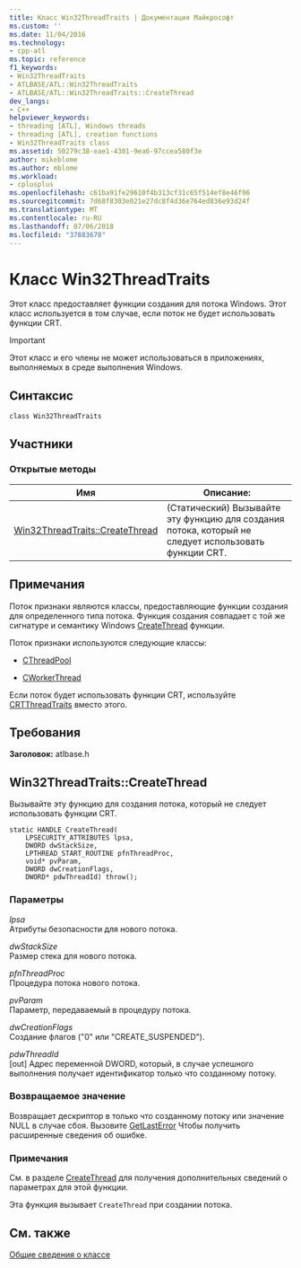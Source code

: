 ```yaml
---
title: Класс Win32ThreadTraits | Документация Майкрософт
ms.custom: ''
ms.date: 11/04/2016
ms.technology:
- cpp-atl
ms.topic: reference
f1_keywords:
- Win32ThreadTraits
- ATLBASE/ATL::Win32ThreadTraits
- ATLBASE/ATL::Win32ThreadTraits::CreateThread
dev_langs:
- C++
helpviewer_keywords:
- threading [ATL], Windows threads
- threading [ATL], creation functions
- Win32ThreadTraits class
ms.assetid: 50279c38-eae1-4301-9ea6-97ccea580f3e
author: mikeblome
ms.author: mblome
ms.workload:
- cplusplus
ms.openlocfilehash: c61ba91fe29610f4b313cf31c65f514ef8e46f96
ms.sourcegitcommit: 7d68f8303e021e27dc8f4d36e764ed836e93d24f
ms.translationtype: MT
ms.contentlocale: ru-RU
ms.lasthandoff: 07/06/2018
ms.locfileid: "37883678"
---
```

# <a name="win32threadtraits-class"></a>Класс Win32ThreadTraits
Этот класс предоставляет функции создания для потока Windows. Этот класс используется в том случае, если поток не будет использовать функции CRT.  
  
> [!IMPORTANT]
>  Этот класс и его члены не может использоваться в приложениях, выполняемых в среде выполнения Windows.  
  
## <a name="syntax"></a>Синтаксис  
  
```
class Win32ThreadTraits
```  
  
## <a name="members"></a>Участники  
  
### <a name="public-methods"></a>Открытые методы  
  
|Имя|Описание:|  
|----------|-----------------|  
|[Win32ThreadTraits::CreateThread](#createthread)|(Статический) Вызывайте эту функцию для создания потока, который не следует использовать функции CRT.|  
  
## <a name="remarks"></a>Примечания  
 Поток признаки являются классы, предоставляющие функции создания для определенного типа потока. Функция создания совпадает с той же сигнатуре и семантику Windows [CreateThread](http://msdn.microsoft.com/library/windows/desktop/ms682453) функции.  
  
 Поток признаки используются следующие классы:  
  
- [CThreadPool](../../atl/reference/cthreadpool-class.md)  
  
- [CWorkerThread](../../atl/reference/cworkerthread-class.md)  
  
 Если поток будет использовать функции CRT, используйте [CRTThreadTraits](../../atl/reference/crtthreadtraits-class.md) вместо этого.  
  
## <a name="requirements"></a>Требования  
 **Заголовок:** atlbase.h  
  
##  <a name="createthread"></a>  Win32ThreadTraits::CreateThread  
 Вызывайте эту функцию для создания потока, который не следует использовать функции CRT.  
  
```
static HANDLE CreateThread(
    LPSECURITY_ATTRIBUTES lpsa,
    DWORD dwStackSize,
    LPTHREAD_START_ROUTINE pfnThreadProc,
    void* pvParam,
    DWORD dwCreationFlags,
    DWORD* pdwThreadId) throw();
```  
  
### <a name="parameters"></a>Параметры  
 *lpsa*  
 Атрибуты безопасности для нового потока.  
  
 *dwStackSize*  
 Размер стека для нового потока.  
  
 *pfnThreadProc*  
 Процедура потока нового потока.  
  
 *pvParam*  
 Параметр, передаваемый в процедуру потока.  
  
 *dwCreationFlags*  
 Создание флагов ("0" или "CREATE_SUSPENDED").  
  
 *pdwThreadId*  
 [out] Адрес переменной DWORD, который, в случае успешного выполнения получает идентификатор только что созданному потоку.  
  
### <a name="return-value"></a>Возвращаемое значение  
 Возвращает дескриптор в только что созданному потоку или значение NULL в случае сбоя. Вызовите [GetLastError](http://msdn.microsoft.com/library/windows/desktop/ms679360) Чтобы получить расширенные сведения об ошибке.  
  
### <a name="remarks"></a>Примечания  
 См. в разделе [CreateThread](http://msdn.microsoft.com/library/windows/desktop/ms682453) для получения дополнительных сведений о параметрах для этой функции.  
  
 Эта функция вызывает `CreateThread` при создании потока.  
  
## <a name="see-also"></a>См. также  
 [Общие сведения о классе](../../atl/atl-class-overview.md)
